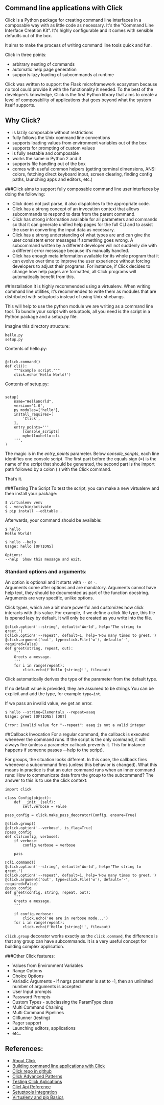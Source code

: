 ## Command line applications with Click

  Click is a Python package for creating command line interfaces
  in a composable way with as little code as necessary.  It's the "Command
  Line Interface Creation Kit".  It's highly configurable and it comes with
  sensible defaults out of the box.

  It aims to make the process of writing command line tools quick and fun.

  Click in three points:

  -   arbitrary nesting of commands
  -   automatic help page generation
  -   supports lazy loading of subcommands at runtime


Click was written to support the Flask microframework ecosystem because no tool could provide it with the functionality it needed.
To the best of the developer’s knowledge, Click is the first Python library that aims to create a level of composability of applications that goes beyond what the system itself supports.

## Why Click?
- is lazily composable without restrictions
- fully follows the Unix command line conventions
- supports loading values from environment variables out of the box
- supports for prompting of custom values
- is fully nestable and composable
- works the same in Python 2 and 3
- supports file handling out of the box
- comes with useful common helpers (getting terminal dimensions, ANSI colors, fetching direct keyboard input, screen clearing, finding config paths, launching apps and editors, etc.)

###Click aims to support fully composable command line user interfaces by doing the following:
- Click does not just parse, it also dispatches to the appropriate code.
- Click has a strong concept of an invocation context that allows subcommands to respond to data from the parent command.
- Click has strong information available for all parameters and commands so that it can generate unified help pages for the full CLI and to assist the user in converting the input data as necessary.
- Click has a strong understanding of what types are and can give the user consistent error messages if something goes wrong. A subcommand written by a different developer will not suddenly die with a different error messsage because it’s manually handled.
- Click has enough meta information available for its whole program that it can evolve over time to improve the user experience without forcing developers to adjust their programs. For instance, if Click decides to change how help pages are formatted, all Click programs will automatically benefit from this.


##Installation
It is highly recommended using a virtualenv.
When writing command line utilities, it’s recommended to write them as modules that are distributed with setuptools instead of using Unix shebangs.

This will help to use the python module we are writing as a command line tool.
To bundle your script with setuptools, all you need is the script in a Python package and a setup.py file.

Imagine this directory structure:

    hello.py
    setup.py

Contents of hello.py:

```import click

@click.command()
def cli():
    """Example script."""
    click.echo('Hello World!')
```    
Contents of setup.py:
 
```from setuptools import setup

setup(
    name="HelloWorld",
    version='1.0',
    py_modules=['hello'],
    install_requires=[
        'Click',
    ],
    entry_points='''
        [console_scripts]
        myhello=hello:cli
    ''',
)
```

The magic is in the _entry_points_ parameter. Below _console_scripts_, each line identifies one console script. The first part before the equals sign (=) is the name of the script that should be generated, the second part is the import path followed by a colon (:) with the Click command.

That’s it.


###Testing The Script
To test the script, you can make a new virtualenv and then install your package:

```
$ virtualenv venv
$ . venv/bin/activate
$ pip install --editable .

```
Afterwards, your command should be available:

```
$ hello
Hello World!

$ hello --help
Usage: hello [OPTIONS]

Options:
--help  Show this message and exit.

```

### Standard options and arguments:

An option is optional and it starts with `--` or `-`.  
Arguments come after options and are mandatory. 
Arguments cannot have help text, they should be documented as part of the function docstring. Arguments are very specific, unlike options.


Click types, which are a bit more powerful and customizes how click interacts with this value. 
For example, if we define a click file type, this file is opened lazy by default. 
It will only be created as you write into the file.



```
@click.option('--string', default='World', help='The string to greet.')
@click.option('--repeat', default=1, help='How many times to greet.')
@click.argument('out', type=click.File('w'), default='-', required=False)
def greet(string, repeat, out):
    '''
    Greets a message.
    '''
    for i in range(repeat):
        click.echo(f'Hello {string}!', file=out)
```

Click automatically derives the type of the parameter from the default type.

If no default value is provided, they are assumed to be strings
You can be explicit and add the type, for example ```type=int```.


If we pass an invalid value, we get an error.
```
$ hello --string=Elementals --repeat=aaaq
Usage: greet [OPTIONS] [OUT]

Error: Invalid value for "--repeat": aaaq is not a valid integer
```

##Callback Invocation
For a regular command, the callback is executed whenever the command runs. If the script is the only command, it will always fire (unless a parameter callback prevents it. This for instance happens if someone passes --help to the script).

For groups, the situation looks different. In this case, the callback fires whenever a subcommand fires (unless this behavior is changed). What this means in practice is that an outer command runs when an inner command runs:
How to communicate data from the group to the subcommand? 
The answer to this is to use the click context:
```
import click

class Config(object):
    def __init__(self):
        self.verbose = False

pass_config = click.make_pass_decorator(Config, ensure=True)

@click.group()
@click.option('--verbose', is_flag=True)
@pass_config
def cli(config, verbose):
    if verbose:
        config.verbose = verbose

    pass

@cli.command()
@click.option('--string', default='World', help='The string to greet.')
@click.option('--repeat', default=1, help='How many times to greet.')
@click.argument('out', type=click.File('w'), default='-', required=False)
@pass_config
def greet(config, string, repeat, out):
    '''
    Greets a message.
    '''

    if config.verbose:
        click.echo('We are in verbose mode...')
    for i in range(repeat):
        click.echo(f'Hello {string}!', file=out)
```

```click.group``` decorator works exactly as the ```click.command```, the difference is that any group can have subcommands.
It is a very useful concept for building complex application.

###Other Click features:
 - Values from Environment Variables
 - Range Options
 - Choice Options
 - Variadic Arguments - if nargs parameter is set to -1, then an unlimited number of arguments is accepted
 - User Input prompts
 - Password Prompts
 - Custom Types -  subclassing the ParamType class
 - Multi Command Chaining
 - Multi Command Pipelines
 - CliRunner (testing)
 - Pager support
 - Launching editors, applications
 - etc..
 
## References:
 - [About Click](http://click.pocoo.org/5/)
 - [Building command line applications with Click](http://pymbook.readthedocs.io/en/latest/click.html)
 - [Click repo in github](https://github.com/pallets/click)
 - [Click Advanced Patterns](http://click.pocoo.org/5/advanced/)
 - [Testing Click Aplications](http://click.pocoo.org/5/testing/)
 - [Clicl Api Reference](http://click.pocoo.org/5/api/)
 - [Setuptools Integration](http://click.pocoo.org/5/setuptools/#setuptools-integration)
 - [Virtualenv and pip Basics](http://jonathanchu.is/posts/virtualenv-and-pip-basics/)
  